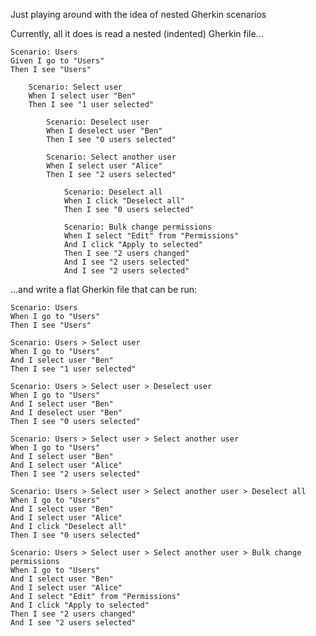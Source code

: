Just playing around with the idea of nested Gherkin scenarios

Currently, all it does is read a nested (indented) Gherkin file...


	Scenario: Users
	Given I go to "Users"
	Then I see "Users"

	    Scenario: Select user
	    When I select user "Ben"
	    Then I see "1 user selected"
    
	        Scenario: Deselect user
	        When I deselect user "Ben"
	        Then I see "0 users selected"
        
	        Scenario: Select another user
	        When I select user "Alice"
	        Then I see "2 users selected"
        
	            Scenario: Deselect all
	            When I click "Deselect all"
	            Then I see "0 users selected"
            
	            Scenario: Bulk change permissions
	            When I select "Edit" from "Permissions"
	            And I click "Apply to selected"
	            Then I see "2 users changed"
	            And I see "2 users selected"
                And I see "2 users selected"


...and write a flat Gherkin file that can be run:

    Scenario: Users
    When I go to "Users"
    Then I see "Users"

    Scenario: Users > Select user
    When I go to "Users"
    And I select user "Ben"
    Then I see "1 user selected"

    Scenario: Users > Select user > Deselect user
    When I go to "Users"
    And I select user "Ben"
    And I deselect user "Ben"
    Then I see "0 users selected"

    Scenario: Users > Select user > Select another user
    When I go to "Users"
    And I select user "Ben"
    And I select user "Alice"
    Then I see "2 users selected"

    Scenario: Users > Select user > Select another user > Deselect all
    When I go to "Users"
    And I select user "Ben"
    And I select user "Alice"
    And I click "Deselect all"
    Then I see "0 users selected"

    Scenario: Users > Select user > Select another user > Bulk change permissions
    When I go to "Users"
    And I select user "Ben"
    And I select user "Alice"
    And I select "Edit" from "Permissions"
    And I click "Apply to selected"
    Then I see "2 users changed"
    And I see "2 users selected"

              
